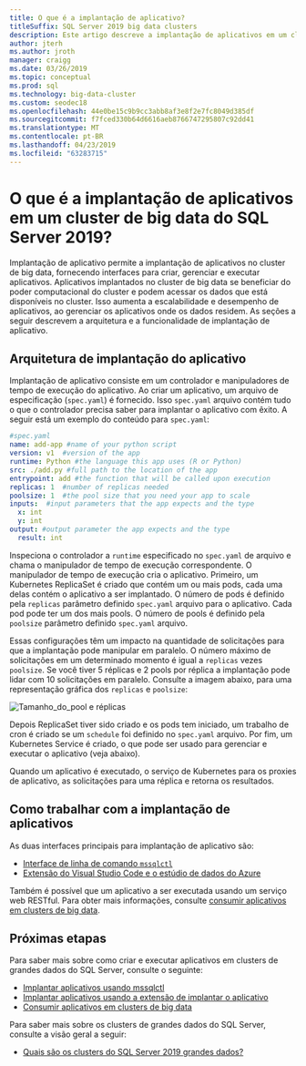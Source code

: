 ```yaml
---
title: O que é a implantação de aplicativo?
titleSuffix: SQL Server 2019 big data clusters
description: Este artigo descreve a implantação de aplicativos em um cluster de big data do SQL Server 2019 (visualização).
author: jterh
ms.author: jroth
manager: craigg
ms.date: 03/26/2019
ms.topic: conceptual
ms.prod: sql
ms.technology: big-data-cluster
ms.custom: seodec18
ms.openlocfilehash: 44e0be15c9b9cc3abb8af3e8f2e7fc8049d385df
ms.sourcegitcommit: f7fced330b64d6616aeb8766747295807c92dd41
ms.translationtype: MT
ms.contentlocale: pt-BR
ms.lasthandoff: 04/23/2019
ms.locfileid: "63283715"
---
```

# <a name="what-is-application-deployment-on-a-sql-server-2019-big-data-cluster"></a>O que é a implantação de aplicativos em um cluster de big data do SQL Server 2019?

Implantação de aplicativo permite a implantação de aplicativos no cluster de big data, fornecendo interfaces para criar, gerenciar e executar aplicativos. Aplicativos implantados no cluster de big data se beneficiar do poder computacional do cluster e podem acessar os dados que está disponíveis no cluster. Isso aumenta a escalabilidade e desempenho de aplicativos, ao gerenciar os aplicativos onde os dados residem.
As seções a seguir descrevem a arquitetura e a funcionalidade de implantação de aplicativo.

## <a name="application-deployment-architecture"></a>Arquitetura de implantação do aplicativo

Implantação de aplicativo consiste em um controlador e manipuladores de tempo de execução do aplicativo. Ao criar um aplicativo, um arquivo de especificação (`spec.yaml`) é fornecido. Isso `spec.yaml` arquivo contém tudo o que o controlador precisa saber para implantar o aplicativo com êxito. A seguir está um exemplo do conteúdo para `spec.yaml`:

```yaml
#spec.yaml
name: add-app #name of your python script
version: v1  #version of the app
runtime: Python #the language this app uses (R or Python)
src: ./add.py #full path to the location of the app
entrypoint: add #the function that will be called upon execution
replicas: 1  #number of replicas needed
poolsize: 1  #the pool size that you need your app to scale
inputs:  #input parameters that the app expects and the type
  x: int
  y: int
output: #output parameter the app expects and the type
  result: int
```

Inspeciona o controlador a `runtime` especificado no `spec.yaml` de arquivo e chama o manipulador de tempo de execução correspondente. O manipulador de tempo de execução cria o aplicativo. Primeiro, um Kubernetes ReplicaSet é criado que contém um ou mais pods, cada uma delas contém o aplicativo a ser implantado. O número de pods é definido pela `replicas` parâmetro definido `spec.yaml` arquivo para o aplicativo. Cada pod pode ter um dos mais pools. O número de pools é definido pela `poolsize` parâmetro definido `spec.yaml` arquivo.

Essas configurações têm um impacto na quantidade de solicitações para que a implantação pode manipular em paralelo. O número máximo de solicitações em um determinado momento é igual a `replicas` vezes `poolsize`. Se você tiver 5 réplicas e 2 pools por réplica a implantação pode lidar com 10 solicitações em paralelo. Consulte a imagem abaixo, para uma representação gráfica dos `replicas` e `poolsize`:

![Tamanho_do_pool e réplicas](media/big-data-cluster-create-apps/poolsize-vs-replicas.png)

Depois ReplicaSet tiver sido criado e os pods tem iniciado, um trabalho de cron é criado se um `schedule` foi definido no `spec.yaml` arquivo. Por fim, um Kubernetes Service é criado, o que pode ser usado para gerenciar e executar o aplicativo (veja abaixo).

Quando um aplicativo é executado, o serviço de Kubernetes para os proxies de aplicativo, as solicitações para uma réplica e retorna os resultados.

## <a name="how-to-work-with-application-deployment"></a>Como trabalhar com a implantação de aplicativos

As duas interfaces principais para implantação de aplicativo são: 
- [Interface de linha de comando `mssqlctl`](big-data-cluster-create-apps.md)
- [Extensão do Visual Studio Code e o estúdio de dados do Azure](app-deployment-extension.md)

Também é possível que um aplicativo a ser executada usando um serviço web RESTful. Para obter mais informações, consulte [consumir aplicativos em clusters de big data](big-data-cluster-consume-apps.md).

## <a name="next-steps"></a>Próximas etapas

Para saber mais sobre como criar e executar aplicativos em clusters de grandes dados do SQL Server, consulte o seguinte:

- [Implantar aplicativos usando mssqlctl](big-data-cluster-create-apps.md)
- [Implantar aplicativos usando a extensão de implantar o aplicativo](app-deployment-extension.md)
- [Consumir aplicativos em clusters de big data](big-data-cluster-consume-apps.md)

Para saber mais sobre os clusters de grandes dados do SQL Server, consulte a visão geral a seguir:

- [Quais são os clusters do SQL Server 2019 grandes dados?](big-data-cluster-overview.md)
